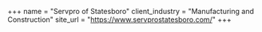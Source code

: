 +++
name = "Servpro of Statesboro"
client_industry = "Manufacturing and Construction"
site_url = "https://www.servprostatesboro.com/"
+++